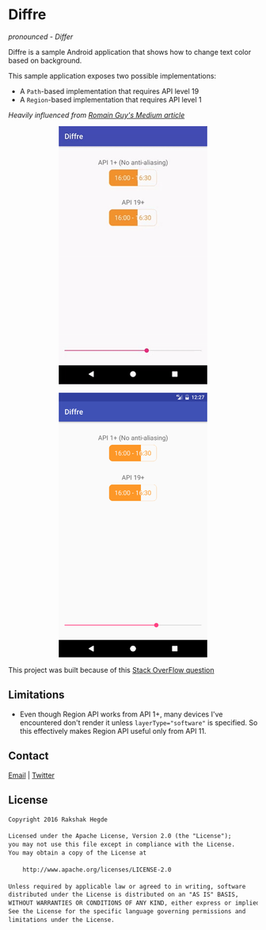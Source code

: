 # Diffre
*pronounced - Differ*

Diffre is a sample Android application that shows how to change text color based on background.

This sample application exposes two possible implementations:

* A `Path`-based implementation that requires API level 19
* A `Region`-based implementation that requires API level 1

*Heavily influenced from [Romain Guy's Medium article](https://medium.com/@romainguy/a-better-underline-for-android-90ba3a2e4fb#.v4xblse45)*

<p align="center">
<img alt="demo gif" src="ART/demo.gif" width=300 />
</p>

<p align="center">
<img alt="demo gif" src="ART/screenshot.png" width=300 />
</p>

This project was built because of this [Stack OverFlow question](http://stackoverflow.com/questions/42246509/fill-shape-with-text-with-two-different-color)

## Limitations
* Even though Region API works from API 1+, many devices I've encountered don't render it unless `layerType="software"` is specified. So this effectively makes Region API useful only from API 11.

## Contact
[Email](mailto:rakshakhegde@gmail.com) | [Twitter](https://twitter.com/rakshakhegde)

## License
```txt
Copyright 2016 Rakshak Hegde

Licensed under the Apache License, Version 2.0 (the "License");
you may not use this file except in compliance with the License.
You may obtain a copy of the License at

    http://www.apache.org/licenses/LICENSE-2.0

Unless required by applicable law or agreed to in writing, software
distributed under the License is distributed on an "AS IS" BASIS,
WITHOUT WARRANTIES OR CONDITIONS OF ANY KIND, either express or implied.
See the License for the specific language governing permissions and
limitations under the License.
```
